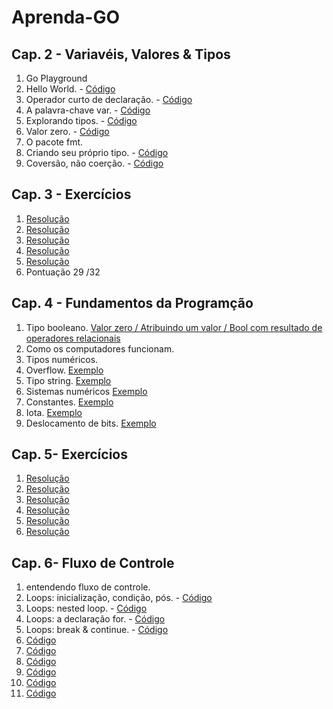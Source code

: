 # Aprenda-GO

## Cap. 2 - Variavéis, Valores & Tipos
  1. Go Playground
  2. Hello World. - <a href="https://go.dev/play/p/Znr6hsgvdlB"> Código </a>
  3. Operador curto de declaração. - <a href="https://go.dev/play/p/OqNmCpO1hsY"> Código </a>
  4. A palavra-chave var. - <a href="https://go.dev/play/p/oJeERC-iXTv"> Código </a>
  5. Explorando tipos. - <a href="https://go.dev/play/p/FRmGHL6_M2O"> Código </a>
  6. Valor zero. - <a href="https://go.dev/play/p/KE4ZYH-h1g8"> Código </a>
  7. O pacote fmt.
  8. Criando seu próprio tipo. - <a href="https://go.dev/play/p/tyEchJHH-tK"> Código </a>
  9. Coversão, não coerção. - <a href="https://go.dev/play/p/WhP-yWdijrn"> Código </a>

## Cap. 3 - Exercícios
  1. <a href="https://go.dev/play/p/G2ixw-R9tYd"> Resolução </a>
  2. <a href="https://go.dev/play/p/rrWzvwfvlBR"> Resolução </a>
  3. <a href="https://go.dev/play/p/g7NkJREqpMe"> Resolução </a>
  4. <a href="https://go.dev/play/p/1s54oLGJBKS"> Resolução </a>
  5. <a href="https://go.dev/play/p/kJXirSSaDRk"> Resolução </a>
  6. Pontuação 29 /32

## Cap. 4 - Fundamentos da Programção
  1. Tipo booleano. <a href="https://go.dev/play/p/Gzj1_iemXpj"> Valor zero / Atribuindo um valor / Bool com resultado de operadores relacionais</a>
  2. Como os computadores funcionam.
  3. Tipos numéricos.
  4. Overflow. <a href="https://go.dev/play/p/t7Z4m127F2t"> Exemplo </a>
  5. Tipo string. <a href="https://go.dev/play/p/FYK94g4iAJQ"> Exemplo </a>
  6. Sistemas numéricos <a href="https://go.dev/play/p/D8nRGFTN-Jx"> Exemplo </a>
  7. Constantes. <a href="https://go.dev/play/p/fLLD0n8FsuG"> Exemplo </a>
  8. Iota. <a href="https://go.dev/play/p/uK1L-8_4Eat"> Exemplo </a>
  9. Deslocamento de bits. <a href="https://go.dev/play/p/3d2bYn7vBPj "> Exemplo </a>

## Cap. 5- Exercícios
  1. <a href="https://go.dev/play/p/bPKgf17pclP"> Resolução </a>
  2. <a href="https://go.dev/play/p/0DvNbd8Le5e"> Resolução </a>
  3. <a href="https://go.dev/play/p/uxQOxu-qEKr"> Resolução </a>
  4. <a href="https://go.dev/play/p/Hb97FvYTDbO"> Resolução </a>
  5. <a href="https://go.dev/play/p/oeRZgw97-BW"> Resolução </a>
  6. <a href="https://go.dev/play/p/rlxMivvPf_K"> Resolução </a>

## Cap. 6- Fluxo de Controle
1. entendendo fluxo de controle.
2. Loops: inicialização, condição, pós. - <a href="https://go.dev/play/p/R9Zup1GRDV5"> Código </a>
3. Loops: nested loop. - <a href="https://go.dev/play/p/n7lRfU5Xzu0"> Código </a>
4. Loops: a declaração for. - <a href="https://go.dev/play/p/MGCeGgrWkyO"> Código </a>
5. Loops: break & continue. - <a href="https://go.dev/play/p/VOv-qSJlHmm"> Código </a>
6. <a href=""> Código </a>
7. <a href=""> Código </a>
8. <a href=""> Código </a>
9. <a href=""> Código </a>
10. <a href=""> Código </a>
11. <a href=""> Código </a>

  
